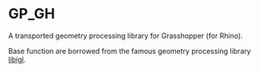# GP_GH
A transported geometry processing library for Grasshopper (for Rhino).

Base function are borrowed from the famous geometry processing library [libigl](https://libigl.github.io).


